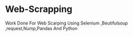 # Web-Scrapping
Work Done For Web Scarping Using Selenium ,Beutifulsoup ,request,Nump,Pandas And Python
